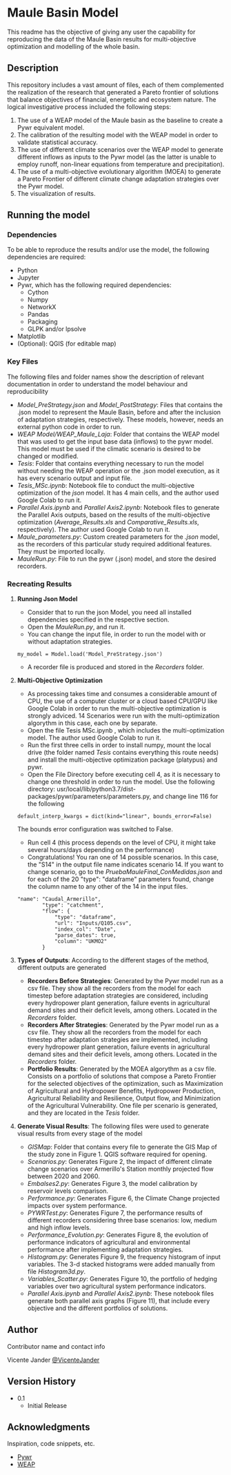 # Maule Basin Model

This readme has the objective of giving any user the capability for reproducing the data of the Maule Basin results for multi-objective optimization and modelling of the 
whole basin.

## Description

This repository includes a vast amount of files, each of them complemented the realization of the research that generated a Pareto frontier of solutions that balance objectives of financial, energetic and ecosystem nature. The logical investigative process included the following steps:
1. The use of a WEAP model of the Maule basin as the baseline to create a Pywr equivalent model.
2. The calibration of the resulting model with the WEAP model in order to validate statistical accuracy.
3. The use of different climate scenarios over the WEAP model to generate different inflows as inputs to the Pywr model (as the latter is unable to employ runoff, non-linear equations from temperature and precipitation).
4. The use of a multi-objective evolutionary algorithm (MOEA) to generate a Pareto Frontier of different climate change adaptation strategies over the Pywr model.
5. The visualization of results.

## Running the model

### Dependencies
To be able to reproduce the results and/or use the model, the following dependencies are required:
* Python
* Jupyter
* Pywr, which has the following required dependencies:
  * Cython
  * Numpy
  * NetworkX
  * Pandas
  * Packaging
  * GLPK and/or lpsolve
* Matplotlib
* (Optional): QGIS (for editable map)


### Key Files
The following files and folder names show the description of relevant documentation in order to understand the model behaviour and reproducibility
* *Model_PreStrategy.json* and *Model_PostStrategy*: Files that contains the .json model to represent the Maule Basin, before and after the inclusion of adaptation strategies, respectively. These models, however, needs an external python code in order to run.
* *WEAP Model/WEAP_Maule_Laja*: Folder that contains the WEAP model that was used to get the input base data (inflows) to the pywr model. This model must be used if the climatic scenario is desired to be changed or modified.
* *Tesis*: Folder that contains everything necessary to run the model without needing the WEAP operation or the .json model execution, as it has every scenario output and input file.
* *Tesis_MSc.ipynb*: Notebook file to conduct the multi-objective optimization of the *json* model. It has 4 main cells, and the author used Google Colab to run it.
* *Parallel Axis.ipynb* and *Parallel Axis2.ipynb*: Notebook files to generate the Parallel Axis outputs, based on the results of the multi-objective optimization (*Average_Results.xls* and *Comparative_Results.xls*, respectively). The author used Google Colab to run it.
* *Maule_parameters.py*: Custom created parameters for the *.json* model, as the recorders of this particular study required additional features. They must be imported locally.
* *MauleRun.py*: File to run the pywr (.json) model, and store the desired recorders. 


### Recreating Results

1. **Running Json Model**
      * Consider that to run the json Model, you need all installed dependencies specified in the respective section.
      * Open the *MauleRun.py*, and run it.
      * You can change the input file, in order to run the model with or without adaptation strategies.
    ```
    my_model = Model.load('Model_PreStrategy.json')
    ```
      * A recorder file is produced and stored in the *Recorders* folder. 

2. **Multi-Objective Optimization**
      * As processing takes time and consumes a considerable amount of CPU, the use of a computer cluster or a cloud based CPU/GPU like Google Colab in order to run the multi-objective optimization is strongly adviced. 14 Scenarios were run with the multi-optimization algorythm in this case, each one by separate.
      * Open the file Tesis MSc.ipynb , which includes the multi-optimization model. The author used Google Colab to run it. 
      * Run the first three cells in order to install numpy, mount the local drive (the folder named *Tesis* contains everything this route needs) and install the multi-objective optimization package (platypus) and pywr.
      * Open the File Directory before executing cell 4, as it is necessary to change one threshold in order to run the model. Use the following directory: usr/local/lib/python3.7/dist-packages/pywr/parameters/parameters.py, and change line 116 for the following
    ```
    default_interp_kwargs = dict(kind="linear", bounds_error=False)
    ```
    The bounds error configuration was switched to False. 
      * Run cell 4 (this process depends on the level of CPU, it might take several hours/days depending on the performance)
      * Congratulations! You ran one of 14 possible scenarios. In this case, the "S14" in the output file name indicates scenario 14. If you want to change scenario, go to the *PruebaMauleFinal_ConMedidas.json* and for each of the 20 "type": "dataframe" parameters found, change the column name to any other of the 14 in the input files.
    ```
    "name": "Caudal_Armerillo",
            "type": "catchment",
            "flow": {
                "type": "dataframe",
                "url": "Inputs/Q105.csv",
                "index_col": "Date",    
                "parse_dates": true,
                "column": "UKMO2"
            }
    ```
3. **Types of Outputs**: According to the different stages of the method, different outputs are generated
      * **Recorders Before Strategies**: Generated by the Pywr model run as a csv file. They show all the recorders from the model for each timestep before adaptation strategies are considered, including every hydropower plant generation, failure events in agricultural demand sites and their deficit levels, among others. Located in the *Recorders* folder.
      * **Recorders After Strategies**: Generated by the Pywr model run as a csv file. They show all the recorders from the model for each timestep after adaptation strategies are implemented, including every hydropower plant generation, failure events in agricultural demand sites and their deficit levels, among others. Located in the *Recorders* folder.
      * **Portfolio Results**: Generated by the MOEA algorythm as a csv file. Consists on a portfolio of solutions that compose a Pareto Frontier for the selected objectives of the optimization, such as Maximization of Agricultural and Hydropower Benefits, Hydropower Production, Agricultural Reliability and Resilience, Output flow, and Minimization of the Agricultural Vulnerability. One file per scenario is generated, and they are located in the *Tesis* folder. 



4. **Generate Visual Results**: The following files were used to generate visual results from every stage of the model
      * *GISMap*: Folder that contains every file to generate the GIS Map of the study zone in Figure 1. QGIS software required for opening.
      * *Scenarios.py*: Generates Figure 2, the impact of different climate change scenarios over Armerillo's Station monthly projected flow between 2020 and 2060.
      * *Embalses2.py*: Generates Figure 3, the model calibration by reservoir levels comparison. 
      * *Performance.py*: Generates Figure 6, the Climate Change projected impacts over system performance.
      * *PYWRTest.py*: Generates Figure 7, the performance results of different recorders considering three base scenarios: low, medium and high inflow levels. 
      * *Performance_Evolution.py*: Generates Figure 8, the evolution of performance indicators of agricultural and environmental performance after implementing adaptation strategies.
      * *Histogram.py*: Generates Figure 9, the frequency histogram of input variables. The 3-d stacked histograms were added manually from file *Histogram3d.py*.
      * *Variables_Scatter.py*: Generates Figure 10, the portfolio of hedging variables over two agricultural system performance indicators.
      * *Parallel Axis.ipynb* and *Parallel Axis2.ipynb*: These notebook files generate both parallel axis graphs (Figure 11), that include every objective and the different portfolios of solutions.
## Author

Contributor name and contact info

Vicente Jander 
[@VicenteJander](https://www.linkedin.com/in/vicente-jander-palma-a7a832117/)

## Version History

* 0.1
    * Initial Release

## Acknowledgments

Inspiration, code snippets, etc.
* [Pywr](https://github.com/pywr/pywr)
* [WEAP](https://www.weap21.org/)
